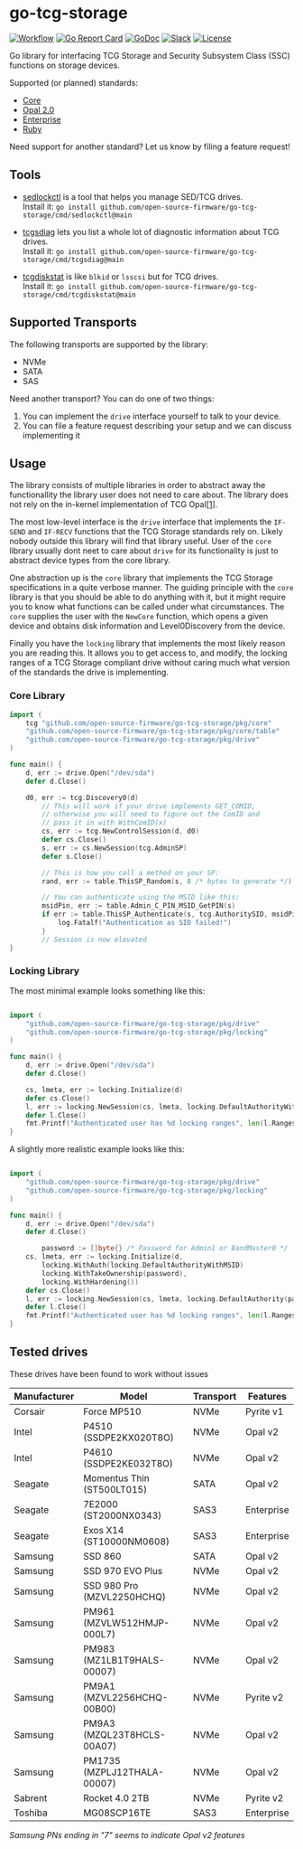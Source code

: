 # go-tcg-storage

[![Workflow](https://github.com/open-source-firmware/go-tcg-storage/workflows/Release/badge.svg)](https://github.com/open-source-firmware/go-tcg-storage/actions/workflows/release.yml)
[![Go Report Card](https://goreportcard.com/badge/github.com/open-source-firmware/go-tcg-storage)](https://goreportcard.com/report/github.com/open-source-firmware/go-tcg-storage)
[![GoDoc](https://godoc.org/github.com/open-source-firmware/go-tcg-storage?status.svg)](https://pkg.go.dev/github.com/open-source-firmware/go-tcg-storage@main)
[![Slack](https://slack.osfw.dev/badge.svg)](https://slack.osfw.dev)
[![License](https://img.shields.io/badge/License-BSD%203--Clause-blue.svg)](https://github.com/open-source-firmware/go-tcg-storage/blob/master/LICENSE)

Go library for interfacing TCG Storage and Security Subsystem Class (SSC) functions on storage devices.

Supported (or planned) standards:

 * [Core](https://trustedcomputinggroup.org/resource/tcg-storage-architecture-core-specification/)
 * [Opal 2.0](https://trustedcomputinggroup.org/resource/storage-work-group-storage-security-subsystem-class-opal/)
 * [Enterprise](https://trustedcomputinggroup.org/resource/storage-work-group-storage-security-subsystem-class-enterprise-specification/)
 * [Ruby](https://trustedcomputinggroup.org/resource/tcg-storage-security-subsystem-class-ruby-specification/)

Need support for another standard? Let us know by filing a feature request!

## Tools

 * [sedlockctl](cmd/sedlockctl/README.md) is a tool that helps you manage SED/TCG drives.<br>
   Install it: `go install github.com/open-source-firmware/go-tcg-storage/cmd/sedlockctl@main`

 * [tcgsdiag](cmd/tcgsdiag/README.md) lets you list a whole lot of diagnostic information about TCG drives.<br>
   Install it: `go install github.com/open-source-firmware/go-tcg-storage/cmd/tcgsdiag@main`

 * [tcgdiskstat](cmd/tcgdiskstat/README.md) is like `blkid` or `lsscsi` but for TCG drives.<br>
   Install it: `go install github.com/open-source-firmware/go-tcg-storage/cmd/tcgdiskstat@main`


## Supported Transports

The following transports are supported by the library:

 * NVMe
 * SATA
 * SAS

Need another transport? You can do one of two things:

 1. You can implement the `drive` interface yourself to talk to your device.
 2. You can file a feature request describing your setup and we can discuss implementing it

## Usage

The library consists of multiple libraries in order to abstract
away the functionallity the library user does not need to care about.
The library does not rely on the in-kernel implementation of
TCG Opal[[1](https://github.com/torvalds/linux/commit/455a7b238cd6bc68c4a550cbbd37c1e22b64f71c)].

The most low-level interface is the `drive` interface that implements
the `IF-SEND` and `IF-RECV` functions that the TCG Storage standards
rely on. Likely nobody outside this library will find that library useful.
User of the `core` library usually dont neet to care about `drive` for its functionality
is just to abstract device types from the core library.

One abstraction up is the `core` library that implements the
TCG Storage specifications in a quite verbose manner. The guiding
principle with the `core` library is that you should be able to do
anything with it, but it might require you to know what functions
can be called under what circumstances.
The `core` supplies the user with the `NewCore` function, which opens a
given device and obtains disk information and Level0Discovery from the device.

Finally you have the `locking` library that implements the most
likely reason you are reading this. It allows you to get access
to, and modify, the locking ranges of a TCG Storage compliant
drive without caring much what version of the standards the drive
is implementing.

### Core Library

```go
import (
	tcg "github.com/open-source-firmware/go-tcg-storage/pkg/core"
	"github.com/open-source-firmware/go-tcg-storage/pkg/core/table"
	"github.com/open-source-firmware/go-tcg-storage/pkg/drive"
)

func main() {
	d, err := drive.Open("/dev/sda")
	defer d.Close()

	d0, err := tcg.Discovery0(d)
        // This will work if your drive implements GET_COMID,
        // otherwise you will need to figure out the ComID and
        // pass it in with WithComID(x)
        cs, err := tcg.NewControlSession(d, d0)
        defer cs.Close()
        s, err := cs.NewSession(tcg.AdminSP)
        defer s.Close()

        // This is how you call a method on your SP:
        rand, err := table.ThisSP_Random(s, 8 /* bytes to generate */)

        // You can authenticate using the MSID like this:
        msidPin, err := table.Admin_C_PIN_MSID_GetPIN(s)
        if err := table.ThisSP_Authenticate(s, tcg.AuthoritySID, msidPin); err != nil {
        	log.Fatalf("Authentication as SID failed!")
        }
        // Session is now elevated
}
```

### Locking Library

The most minimal example looks something like this:

```go

import (
	"github.com/open-source-firmware/go-tcg-storage/pkg/drive"
	"github.com/open-source-firmware/go-tcg-storage/pkg/locking"
)

func main() {
	d, err := drive.Open("/dev/sda")
	defer d.Close()

	cs, lmeta, err := locking.Initialize(d)
	defer cs.Close()
	l, err := locking.NewSession(cs, lmeta, locking.DefaultAuthorityWithMSID)
	defer l.Close()
	fmt.Printf("Authenticated user has %d locking ranges", len(l.Ranges))
}
```

A slightly more realistic example looks like this:
```go

import (
	"github.com/open-source-firmware/go-tcg-storage/pkg/drive"
	"github.com/open-source-firmware/go-tcg-storage/pkg/locking"
)

func main() {
	d, err := drive.Open("/dev/sda")
	defer d.Close()

        password := []byte{} /* Password for Admin1 or BandMaster0 */
	cs, lmeta, err := locking.Initialize(d,
		locking.WithAuth(locking.DefaultAuthorityWithMSID)
		locking.WithTakeOwnership(password),
		locking.WithHardening())
	defer cs.Close()
	l, err := locking.NewSession(cs, lmeta, locking.DefaultAuthority(password))
	defer l.Close()
	fmt.Printf("Authenticated user has %d locking ranges", len(l.Ranges))
}
```

## Tested drives

These drives have been found to work without issues

| Manufacturer | Model | Transport | Features |
|--------------|-------|-----------|----------|
| Corsair | Force MP510 | NVMe | Pyrite v1 |
| Intel | P4510 (SSDPE2KX020T8O) | NVMe | Opal v2 |
| Intel | P4610 (SSDPE2KE032T8O) | NVMe | Opal v2 |
| Seagate | Momentus Thin (ST500LT015) | SATA | Opal v2 |
| Seagate | 7E2000 (ST2000NX0343) | SAS3 | Enterprise |
| Seagate | Exos X14 (ST10000NM0608) | SAS3 | Enterprise |
| Samsung | SSD 860 | SATA | Opal v2 |
| Samsung | SSD 970 EVO Plus | NVMe | Opal v2 |
| Samsung | SSD 980 Pro (MZVL2250HCHQ) | NVMe | Opal v2 |
| Samsung | PM961 (MZVLW512HMJP-000L7) | NVMe | Opal v2 |
| Samsung | PM983 (MZ1LB1T9HALS-00007) | NVMe | Opal v2 |
| Samsung | PM9A1 (MZVL2256HCHQ-00B00) | NVMe | Pyrite v2 |
| Samsung | PM9A3 (MZQL23T8HCLS-00A07) | NVMe | Opal v2 |
| Samsung | PM1735 (MZPLJ12THALA-00007) | NVMe | Opal v2 |
| Sabrent | Rocket 4.0 2TB | NVMe | Pyrite v2 |
| Toshiba | MG08SCP16TE | SAS3 | Enterprise |

*Samsung PNs ending in "7" seems to indicate Opal v2 features*
